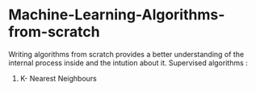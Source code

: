 # Machine-Learning-Algorithms-from-scratch
Writing algorithms from scratch provides a better understanding of the internal process inside and the intution about it.
Supervised algorithms :
1. K- Nearest Neighbours
